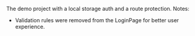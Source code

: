The demo project with a local storage auth and a route protection.
Notes:
- Validation rules were removed from the LoginPage for better user experience. 
